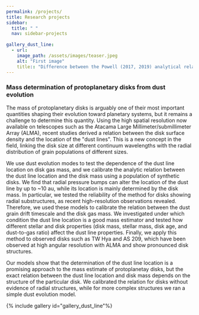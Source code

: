 ```yaml
---
permalink: /projects/
title: Research projects
sidebar:
  title: " "
  nav: sidebar-projects
  
gallery_dust_line:
  - url:
    image_path: /assets/images/teaser.jpeg
    alt: "First image"
    title:: "Difference between the Powell (2017, 2019) analytical relation between the size of the millimeter emitting region and disk mass (white slashed line), and our estimate from dust evolution models (red line). The plot shows the mass estimate from both approaches for a large population of syntetic disks. The analytical relation sistematically overestimates the disk mass by a constant factor."
---
```


### Mass determination of protoplanetary disks from dust evolution

The mass of protoplanetary disks is arguably one of their most important quantities shaping their evolution toward planetary systems, but it remains a challenge to determine this quantity. Using the high spatial resolution now available on telescopes such as the Atacama Large Millimeter/submillimeter Array (ALMA), recent studies derived a relation between the disk surface density and the location of the "dust lines". This is a new concept in the field, linking the disk size at different continuum wavelengths with the radial distribution of grain populations of different sizes.

We use dust evolution modes to test the dependence of the dust line location on disk gas mass, and we calibrate the analytic relation between the dust line location and the disk mass using a population of synthetic disks. We find that radial pressure bumps can alter the location of the dust line by up to ~10 au, while its location is mainly determined by the disk mass. In particular, we tested the reliability of the method for disks showing radial substructures, as recent high-resolution observations revealed. Therefore, we used these models to calibrate the relation between the dust grain drift timescale and the disk gas mass. We investigated under which condition the dust line location is a good mass estimator and tested how different stellar and disk properties (disk mass, stellar mass, disk age, and dust-to-gas ratio) affect the dust line properties. Finally, we apply this method to observed disks such as TW Hya and AS 209, which have been observed at high angular resolution with ALMA and show pronounced disk structures.

Our models show that the determination of the dust line location is a promising approach to the mass estimate of protoplanetay disks, but the exact relation between the dust line location and disk mass depends on the structure of the particular disk. We calibrated the relation for disks without evidence of radial structures, while for more complex structures we ran a simple dust evolution model.

{% include gallery id="gallery_dust_line"%}

